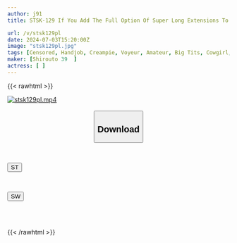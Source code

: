 ```yaml
---
author: j91
title: STSK-129 If You Add The Full Option Of Super Long Extensions To A Cold Therapist At A Gal-type Men's Massage Parlor, It's A God-like Development! The Extremely Erotic Secret Option Is Activated (ﾟДﾟ) With A Super Close-contact Erotic Treatment, You Can Ejaculate Unlimitedly Until Your Balls Are Depleted! A Secretly Filmed Thick Creampie SEX Treatment!

url: /v/stsk129pl
date: 2024-07-03T15:20:00Z
image: "stsk129pl.jpg"
tags: [Censored, Handjob, Creampie, Voyeur, Amateur, Big Tits, Cowgirl, Slut, Massage, Slender	]
maker: [Shirouto 39  ]
actress: [ ]
---
```



{{< rawhtml >}}

<div class="video" data-videoid="apyQ0JPmjVCJrJ">
    <a href="javascript:;">
        <img src="/v/stsk129pl/stsk129pl.jpg" width="WIDTH" height="HEIGHT" alt="stsk129pl.mp4" loading="lazy">
    </a>
</div>

<script type="text/javascript" src="https://j91.asia/asset/on-demand-st.js"></script>

<br>
  <link rel="stylesheet" href="https://j91.asia/asset/bs5.css">
  
  <center>
  <button class="btn btn-primary" type="button" data-bs-toggle="collapse" data-bs-target=".multi-collapse" aria-expanded="false" aria-controls="multiCollapseExample1 multiCollapseExample2"><h2>Download</h2></button></center>
</p>
<div class="row">
  <div class="col">
    <div class="collapse multi-collapse" id="multiCollapseExample1">
      <div class="card card-body">
	      	      <br>
<div class="buttons">  
<p><a href="/v/stsk129pl/st.html" target="_blank"><button class="btn-hover color-3"><i class="fa fa-download"></i> ST</button></a></p></div>
    </div>
  </div>
</div>
  <div class="col">
    <div class="collapse multi-collapse" id="multiCollapseExample2">
      <div class="card card-body">
	      <br>
<div class="buttons">
<p><a href="/v/stsk129pl/sw.html" target="_blank"><button class="btn-hover color-2"><i class="fa fa-download"></i> SW</button></a></p></div>
<br><br>
      </div>
    </div>
  </div>
</div>

{{< /rawhtml >}}
